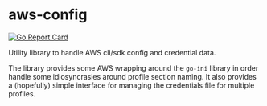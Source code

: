 # aws-config
[![Go Report Card](https://goreportcard.com/badge/github.com/mmmorris1975/aws-config)](https://goreportcard.com/report/github.com/mmmorris1975/aws-config)

Utility library to handle AWS cli/sdk config and credential data.

The library provides some AWS wrapping around the `go-ini` library in order handle some idiosyncrasies around profile
section naming.  It also provides a (hopefully) simple interface for managing the credentials file for multiple profiles.
